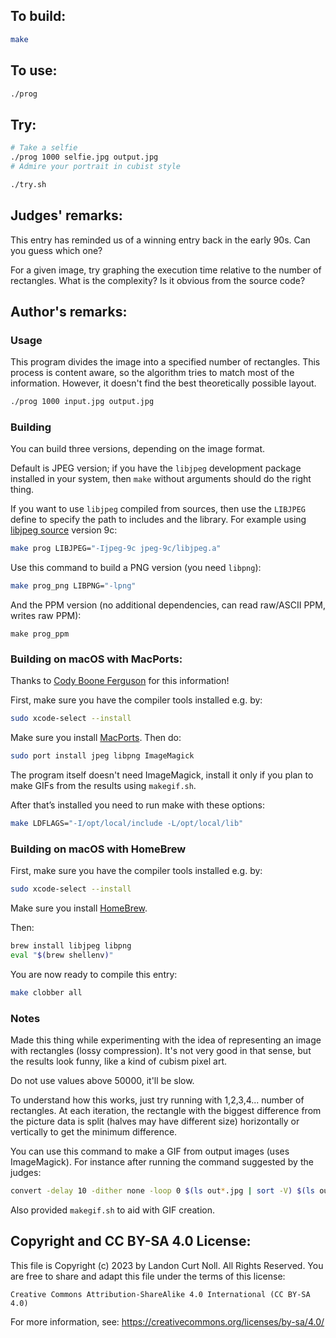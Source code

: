 ## To build:

```sh
make
```


## To use:

```sh
./prog
```


## Try:

```sh
# Take a selfie
./prog 1000 selfie.jpg output.jpg
# Admire your portrait in cubist style

./try.sh
```


## Judges' remarks:

This entry has reminded us of a winning entry back in the early 90s. Can you
guess which one?

For a given image, try graphing the execution time relative to the number of
rectangles.  What is the complexity? Is it obvious from the source code?


## Author's remarks:

### Usage

This program divides the image into a specified number of rectangles. This
process is content aware, so the algorithm tries to match most of the information.
However, it doesn't find the best theoretically possible layout.

```sh
./prog 1000 input.jpg output.jpg
```

### Building

You can build three versions, depending on the image format.

Default is JPEG version; if you have the `libjpeg` development package installed
in your system, then `make` without arguments should do the right thing.

If you want to use `libjpeg` compiled from sources, then use the `LIBJPEG` define to
specify the path to includes and the library.  For example using
[libjpeg source](https://mac-dev-env.patrickbougie.com/libjpeg/) version 9c:

```sh
make prog LIBJPEG="-Ijpeg-9c jpeg-9c/libjpeg.a"
```

Use this command to build a PNG version (you need `libpng`):

```sh
make prog_png LIBPNG="-lpng"
```

And the PPM version (no additional dependencies, can read raw/ASCII PPM, writes
raw PPM):

```
make prog_ppm
```

### Building on macOS with MacPorts:

Thanks to [Cody Boone Ferguson](/winners.html#Cody_Boone_Ferguson) for this
information!

First, make sure you have the compiler tools installed e.g. by:

```sh
sudo xcode-select --install
```

Make sure you install [MacPorts](https://www.macports.org/install.php). Then do:

```sh
sudo port install jpeg libpng ImageMagick
```

The program itself doesn't need ImageMagick, install it only if you plan to make
GIFs from the results using `makegif.sh`.

After that’s installed you need to run make with these options:

```sh
make LDFLAGS="-I/opt/local/include -L/opt/local/lib"
```

### Building on macOS with HomeBrew

First, make sure you have the compiler tools installed e.g. by:

```sh
sudo xcode-select --install
```

Make sure you install [HomeBrew](https://brew.sh).

Then:

```sh
brew install libjpeg libpng
eval "$(brew shellenv)"
```

You are now ready to compile this entry:

```sh
make clobber all
```


### Notes

Made this thing while experimenting with the idea of representing an image with
rectangles (lossy compression). It's not very good in that sense, but the
results look funny, like a kind of cubism pixel art.

Do not use values above 50000, it'll be slow.

To understand how this works, just try running with 1,2,3,4... number of
rectangles. At each iteration, the rectangle with the biggest difference from
the picture data is split (halves may have different size) horizontally or
vertically to get the minimum difference.

You can use this command to make a GIF from output images (uses ImageMagick).
For instance after running the command suggested by the judges:

```sh
convert -delay 10 -dither none -loop 0 $(ls out*.jpg | sort -V) $(ls out*.jpg | sort -rV) +map out.gif
```

Also provided `makegif.sh` to aid with GIF creation.


## Copyright and CC BY-SA 4.0 License:

This file is Copyright (c) 2023 by Landon Curt Noll.  All Rights Reserved.
You are free to share and adapt this file under the terms of this license:

    Creative Commons Attribution-ShareAlike 4.0 International (CC BY-SA 4.0)

For more information, see: https://creativecommons.org/licenses/by-sa/4.0/

